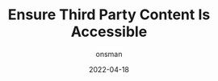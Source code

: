 ---
author: onsman
date: 2022-04-18
draft: true
permalink: false
publisher: tpginteractive
tags:
  - accessibility
  - wcag
  - embed-code
target_url: https://www.tpgi.com/ensure-third-party-content-is-accessible/
title: Ensure Third Party Content Is Accessible
---